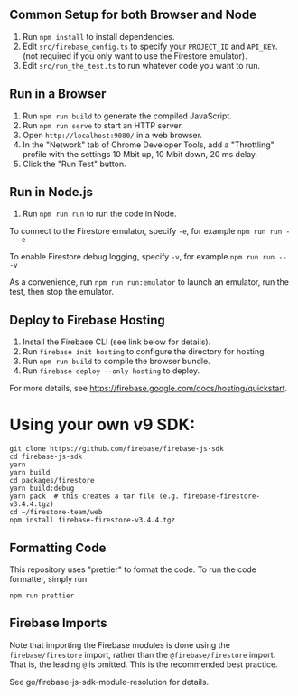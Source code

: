 ## Common Setup for both Browser and Node

1. Run `npm install` to install dependencies.
2. Edit `src/firebase_config.ts` to specify your `PROJECT_ID` and `API_KEY`.
   (not required if you only want to use the Firestore emulator).
3. Edit `src/run_the_test.ts` to run whatever code you want to run.

## Run in a Browser

1. Run `npm run build` to generate the compiled JavaScript.
2. Run `npm run serve` to start an HTTP server.
3. Open `http://localhost:9080/` in a web browser.
4. In the "Network" tab of Chrome Developer Tools, add a "Throttling" profile
   with the settings 10 Mbit up, 10 Mbit down, 20 ms delay.
5. Click the "Run Test" button.

## Run in Node.js

1. Run `npm run run` to run the code in Node.

To connect to the Firestore emulator, specify `-e`,
for example `npm run run -- -e`

To enable Firestore debug logging, specify `-v`,
for example `npm run run -- -v`

As a convenience, run `npm run run:emulator` to launch an emulator,
run the test, then stop the emulator.

## Deploy to Firebase Hosting

1. Install the Firebase CLI (see link below for details).
2. Run `firebase init hosting` to configure the directory for hosting.
3. Run `npm run build` to compile the browser bundle.
4. Run `firebase deploy --only hosting` to deploy.

For more details, see https://firebase.google.com/docs/hosting/quickstart.

# Using your own v9 SDK:

```
git clone https://github.com/firebase/firebase-js-sdk
cd firebase-js-sdk
yarn
yarn build
cd packages/firestore
yarn build:debug
yarn pack  # this creates a tar file (e.g. firebase-firestore-v3.4.4.tgz)
cd ~/firestore-team/web
npm install firebase-firestore-v3.4.4.tgz
```

## Formatting Code

This repository uses "prettier" to format the code.
To run the code formatter, simply run

```
npm run prettier
```

## Firebase Imports

Note that importing the Firebase modules is done using the `firebase/firestore`
import, rather than the `@firebase/firestore` import. That is, the leading `@`
is omitted. This is the recommended best practice.

See go/firebase-js-sdk-module-resolution for details.
